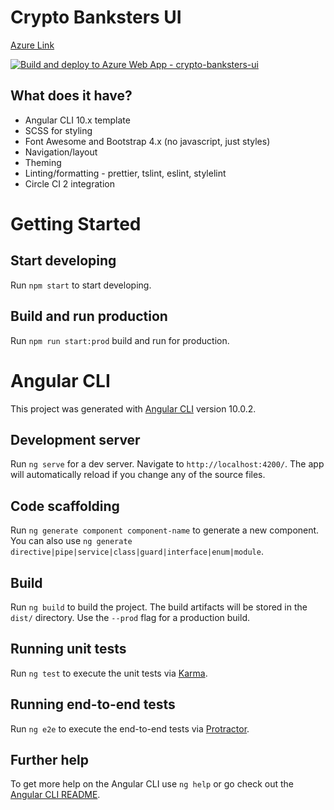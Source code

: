 # Crypto Banksters UI
[Azure Link](https://crypto-banksters-ui.azurewebsites.net/)

[![Build and deploy to Azure Web App - crypto-banksters-ui](https://github.com/alexrirak-ms/crypto_cloudathon_UI/actions/workflows/main_crypto-banksters-ui.yml/badge.svg)](https://github.com/alexrirak-ms/crypto_cloudathon_UI/actions/workflows/main_crypto-banksters-ui.yml)

## What does it have?
 - Angular CLI 10.x template
 - SCSS for styling
 - Font Awesome and Bootstrap 4.x (no javascript, just styles)
 - Navigation/layout
 - Theming
 - Linting/formatting - prettier, tslint, eslint, stylelint
 - Circle CI 2 integration


# Getting Started

## Start developing

Run `npm start` to start developing.

## Build and run production

Run `npm run start:prod` build and run for production.


# Angular CLI

This project was generated with [Angular CLI](https://github.com/angular/angular-cli) version 10.0.2.

## Development server

Run `ng serve` for a dev server. Navigate to `http://localhost:4200/`. The app will automatically reload if you change any of the source files.

## Code scaffolding

Run `ng generate component component-name` to generate a new component. You can also use `ng generate directive|pipe|service|class|guard|interface|enum|module`.

## Build

Run `ng build` to build the project. The build artifacts will be stored in the `dist/` directory. Use the `--prod` flag for a production build.

## Running unit tests

Run `ng test` to execute the unit tests via [Karma](https://karma-runner.github.io).

## Running end-to-end tests

Run `ng e2e` to execute the end-to-end tests via [Protractor](http://www.protractortest.org/).

## Further help

To get more help on the Angular CLI use `ng help` or go check out the [Angular CLI README](https://github.com/angular/angular-cli/blob/master/README.md).
